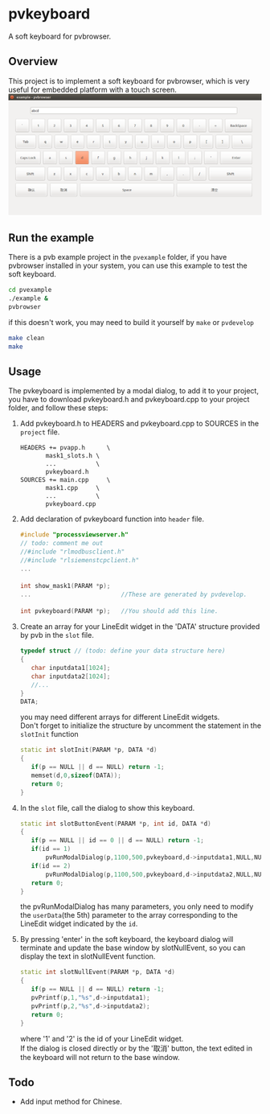 # pvkeyboard
A soft keyboard for pvbrowser.

## Overview
This project is to implement a soft keyboard for pvbrowser, which is very useful for embedded platform with a touch screen.
![pvkeyboard](https://github.com/xujuntwt95329/pvkeyboard/raw/master/pvexample/pvkeyboard.png)

## Run the example
There is a pvb example project in the `pvexample` folder, if you have pvbrowser installed in your system, you can use this example to test the soft keyboard.
``` bash
cd pvexample
./example &
pvbrowser
```
if this doesn't work, you may need to build it yourself by `make` or `pvdevelop`
``` bash
make clean
make
```

## Usage
The pvkeyboard is implemented by a modal dialog, to add it to your project, you have to download pvkeyboard.h and pvkeyboard.cpp to your project folder, and follow these steps:

1. Add pvkeyboard.h to HEADERS and pvkeyboard.cpp to SOURCES in the `project` file.
	 ``` qt
	HEADERS += pvapp.h      \
			mask1_slots.h \
			...           \
			pvkeyboard.h
	SOURCES += main.cpp     \
			mask1.cpp     \
			...           \
			pvkeyboard.cpp
	```
2. Add declaration of pvkeyboard function into `header` file.
	 ``` cpp
	#include "processviewserver.h"
	// todo: comment me out
	//#include "rlmodbusclient.h"
	//#include "rlsiemenstcpclient.h"
	...
  
	int show_mask1(PARAM *p);      
	...                         //These are generated by pvdevelop.

	int pvkeyboard(PARAM *p);   //You should add this line.
	```
3. Create an array for your LineEdit widget in the 'DATA' structure provided by pvb in the `slot` file.
	 ```cpp
	typedef struct // (todo: define your data structure here)
	{
		char inputdata1[1024];
		char inputdata2[1024];
		//...
	}
	DATA;
	```
	you may need different arrays for different LineEdit widgets.   
	Don't forget to initialize the structure by uncomment the statement in the `slotInit` function
	 ``` c++
	static int slotInit(PARAM *p, DATA *d)
	{
		if(p == NULL || d == NULL) return -1;
		memset(d,0,sizeof(DATA));
		return 0;
	}
	```

4. In the `slot` file, call the dialog to show this keyboard.
	 ``` cpp
	static int slotButtonEvent(PARAM *p, int id, DATA *d)
	{
		if(p == NULL || id == 0 || d == NULL) return -1;
		if(id == 1)
			pvRunModalDialog(p,1100,500,pvkeyboard,d->inputdata1,NULL,NULL,NULL);
		if(id == 2)
			pvRunModalDialog(p,1100,500,pvkeyboard,d->inputdata2,NULL,NULL,NULL);
		return 0;
	}
	```
	the pvRunModalDialog has many parameters, you only need to modify the `userData`(the 5th) parameter to the array corresponding to the LineEdit widget indicated by the `id`.

5. By pressing 'enter' in the soft keyboard, the keyboard dialog will terminate and update the base window by 
slotNullEvent, so you can display the text in slotNullEvent function. 
	 ``` cpp
	static int slotNullEvent(PARAM *p, DATA *d)
	{
		if(p == NULL || d == NULL) return -1;
		pvPrintf(p,1,"%s",d->inputdata1);
		pvPrintf(p,2,"%s",d->inputdata2);
		return 0;
	} 
	```
	where '1' and '2' is the id of your LineEdit widget.    
	If the dialog is closed directly or by the '取消' button, the text edited in the keyboard will not return to the base window.

## Todo
- Add input method for Chinese.
